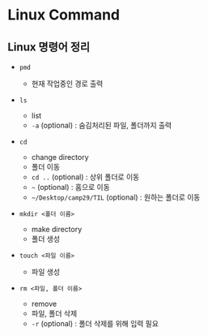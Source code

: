 # Linux Command 
## Linux 명령어 정리

- `pmd`
    - 현재 작업중인 경로 출력

- `ls`
    - list
    - `-a` (optional) : 숨김처리된 파일, 폴더까지 출력

- `cd`
    - change directory
    - 폴더 이동
    - `cd ..` (optional) : 상위 폴더로 이동
    - `~` (optional) : 홈으로 이동
    - `~/Desktop/camp29/TIL` (optional) : 원하는 폴더로 이동

- `mkdir <폴더 이름>`
    - make directory
    - 폴더 생성

- `touch <파일 이름>`
    - 파일 생성

- `rm <파일, 폴더 이름>`
    - remove
    - 파일, 폴더 삭제
    - `-r` (optional) : 폴더 삭제를 위해 입력 필요